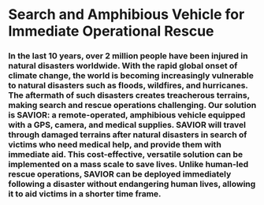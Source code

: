 # Search and Amphibious Vehicle for Immediate Operational Rescue
### In the last 10 years, over 2 million people have been injured in natural disasters worldwide. With the rapid global onset of climate change, the world is becoming increasingly vulnerable to natural disasters such as floods, wildfires, and hurricanes. The aftermath of such disasters creates treacherous terrains, making search and rescue operations challenging. Our solution is SAVIOR: a remote-operated, amphibious vehicle equipped with a GPS, camera, and medical supplies. SAVIOR will travel through damaged terrains after natural disasters in search of victims who need medical help, and provide them with immediate aid. This cost-effective, versatile solution can be implemented on a mass scale to save lives. Unlike human-led rescue operations, SAVIOR can be deployed immediately following a disaster without endangering human lives, allowing it to aid victims in a shorter time frame.  
